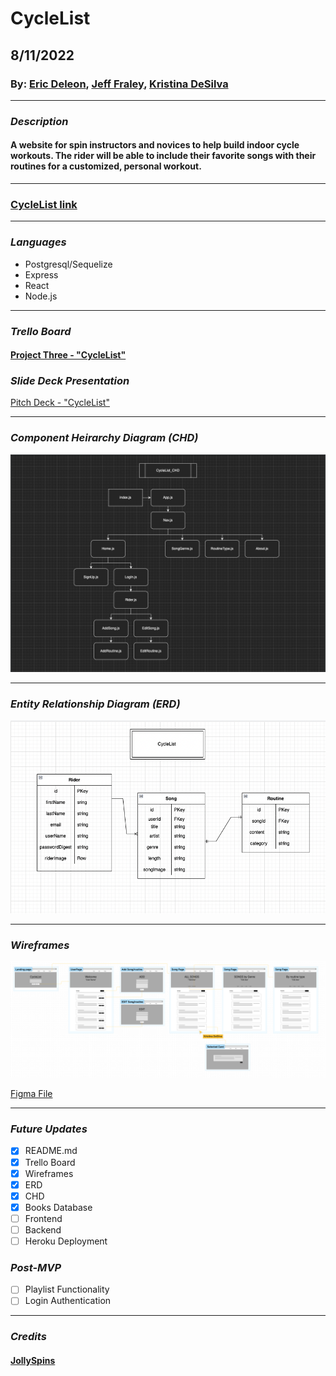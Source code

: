 # CycleList

## 8/11/2022

### By: [Eric Deleon](https://github.com/132E), [Jeff Fraley](https://github.com/frank-booth), [Kristina DeSilva](https://github.com/kavdesilva)

---

### _Description_

#### A website for spin instructors and novices to help build indoor cycle workouts. The rider will be able to include their favorite songs with their routines for a customized, personal workout.

---

### [CycleList link]()

---

### _Languages_

- Postgresql/Sequelize
- Express
- React
- Node.js

---

### _Trello Board_

#### [Project Three - "CycleList"](https://trello.com/b/1N4S1Jx8/cyclelist)

### _Slide Deck Presentation_

[Pitch Deck - "CycleList"](https://docs.google.com/presentation/d/1FLtKpsfmaUjRKlfJIkHD1hOHDsaINoCnSSkfsbsxyUw/edit?usp=sharing)

---

### _Component Heirarchy Diagram (CHD)_

![Image](Assets/CycleList_CHD_v.6.png)

---

### _Entity Relationship Diagram (ERD)_

![Image](Assets/Cyclelist_ERD_Update.png)

---

### _Wireframes_

![image](Assets/CycleList_Wireframes.png)

[Figma File](https://www.figma.com/file/NtcUH9Miw0GxNS1v86WxLU/CycleList-Wire-frame?node-id=0%3A1)

---

### _Future Updates_

- [x] README.md
- [x] Trello Board
- [x] Wireframes
- [x] ERD
- [x] CHD
- [x] Books Database
- [ ] Frontend
- [ ] Backend
- [ ] Heroku Deployment

### _Post-MVP_

- [ ] Playlist Functionality
- [ ] Login Authentication

---

### _Credits_

#### [JollySpins](https://jollyspins.wordpress.com/)
